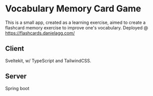 # Vocabulary Memory Card Game

This is a small app, created as a learning exercise, aimed to create a flashcard memory exercise to improve one's vocabulary. Deployed @ https://flashcards.danielagg.com/

## Client

Sveltekit, w/ TypeScript and TailwindCSS.

## Server

Spring boot
